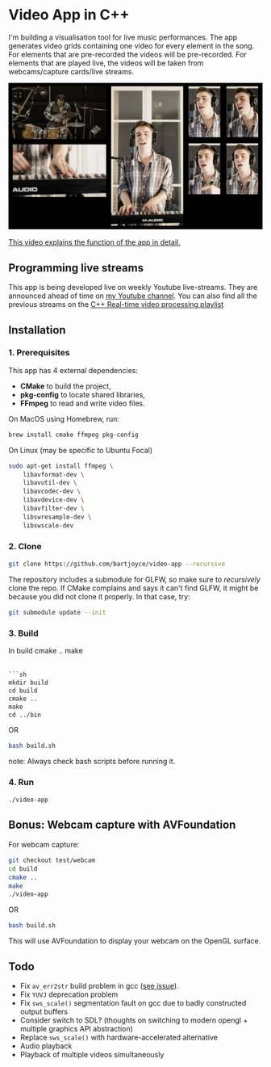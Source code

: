 Video App in C++
================

I'm building a visualisation tool for live music performances. The app generates video
grids containing one video for every element in the song. For elements that are pre-recorded
the videos will be pre-recorded. For elements that are played live, the videos will be taken
from webcams/capture cards/live streams.

![Example Grid](https://raw.githubusercontent.com/bartjoyce/video-app/master/assets/example-grid.jpg)

[This video explains the function of the app in detail.](https://www.youtube.com/watch?v=xSPXzwI9Czk)

## Programming live streams

This app is being developed live on weekly Youtube live-streams. They are announced ahead of time on [my Youtube channel](https://www.youtube.com/channel/UClZL_faO7lGe6nM9MH-uu6A). You can also find all the previous streams on the [C++ Real-time video processing playlist](https://www.youtube.com/playlist?list=PLKucWgGjAuTbobNC28EaR9lbGQTVyD9IS)

## Installation

### 1. Prerequisites

This app has 4 external dependencies:

- **CMake** to build the project,
- **pkg-config** to locate shared libraries,
- **FFmpeg** to read and write video files.

On MacOS using Homebrew, run:

```sh
brew install cmake ffmpeg pkg-config
```

On Linux (may be specific to Ubuntu Focal)

```sh
sudo apt-get install ffmpeg \
    libavformat-dev \
    libavutil-dev \
    libavcodec-dev \
    libavdevice-dev \
    libavfilter-dev \
    libswresample-dev \
    libswscale-dev
```    

### 2. Clone

```sh
git clone https://github.com/bartjoyce/video-app --recursive
```

The repository includes a submodule for GLFW, so make sure to *recursively* clone the repo. If CMake complains and says it can't find GLFW, it might be because you did not clone it properly. In that case, try:

```sh
git submodule update --init
```

### 3. Build

In build
cmake ..
make
```side the repo, create a build directory and run CMake within it:

```sh
mkdir build
cd build
cmake ..
make
cd ../bin
```
OR

```sh
bash build.sh
```

note:
    Always check bash scripts before running it.

### 4. Run

```sh
./video-app
```

## Bonus: Webcam capture with AVFoundation

For webcam capture:

```sh
git checkout test/webcam
cd build
cmake ..
make
./video-app
```

OR

```sh
bash build.sh
```

This will use AVFoundation to display your webcam on the OpenGL surface.

## Todo

- Fix `av_err2str` build problem in gcc ([see issue](https://github.com/joncampbell123/composite-video-simulator/issues/5)).
- Fix `YUVJ` deprecation problem
- Fix `sws_scale()` segmentation fault on gcc due to badly constructed output buffers
- Consider switch to SDL?
    (thoughts on switching to modern opengl + multiple graphics API abstraction)
- Replace `sws_scale()` with hardware-accelerated alternative 
- Audio playback
- Playback of multiple videos simultaneously
